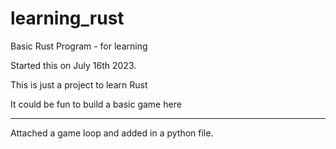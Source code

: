 # learning_rust
Basic Rust Program - for learning

Started this on July 16th 2023.

This is just a project to learn Rust

It could be fun to build a basic game here

------------------

Attached a game loop and added in a python file.
